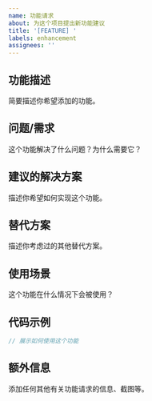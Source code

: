 ```yaml
---
name: 功能请求
about: 为这个项目提出新功能建议
title: '[FEATURE] '
labels: enhancement
assignees: ''
---
```


## 功能描述

简要描述你希望添加的功能。

## 问题/需求

这个功能解决了什么问题？为什么需要它？

## 建议的解决方案

描述你希望如何实现这个功能。

## 替代方案

描述你考虑过的其他替代方案。

## 使用场景

这个功能在什么情况下会被使用？

## 代码示例

```php
// 展示如何使用这个功能
```

## 额外信息

添加任何其他有关功能请求的信息、截图等。

